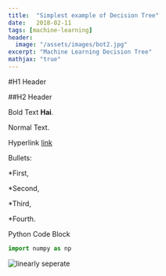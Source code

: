 ```yaml
---
title:  "Simplest example of Decision Tree"
date:   2018-02-11
tags: [machine-learning]
header:
  image: "/assets/images/bot2.jpg"
excerpt: "Machine Learning Decision Tree"
mathjax: "true"
---
```


#H1 Header

##H2 Header

Bold Text **Hai**.

Normal Text.

Hyperlink [link](www.google.co.in)

Bullets:

*First,

*Second,

*Third,

*Fourth. 

Python Code Block

```python
import numpy as np
```

<img src="{{ site.url}} {{ sitebase.url }}/assets/images/bot2.jpg" alt="linearly seperate">


